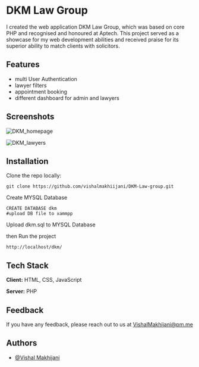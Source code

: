 
# DKM Law Group

I created the web application DKM Law Group, which was based on core PHP and recognised and honoured at Aptech. This project served as a showcase for my web development abilities and received praise for its superior ability to match clients with solicitors.

## Features

- multi User Authentication
- lawyer filters
- appointment booking
- different dashboard for admin and lawyers 

  
## Screenshots

![DKM_homepage](https://github.com/vishalmakhiijani/DKM-Law-group/assets/59371369/ca8b6a67-f97e-4d31-873d-71bf72d17bcc)

![DKM_lawyers](https://github.com/vishalmakhiijani/DKM-Law-group/assets/59371369/5504d373-f80e-4a53-ac35-c3ec0689a61d)


## Installation

Clone the repo locally:

```
git clone https://github.com/vishalmakhiijani/DKM-Law-group.git
```

Create MYSQL Database
```
CREATE DATABASE dkm
#upload DB file to xammpp
```
Upload dkm.sql to MYSQL Database

then Run the project
```
http://localhost/dkm/
```
    
## Tech Stack

**Client:** HTML, CSS, JavaScript

**Server:** PHP


## Feedback

If you have any feedback, please reach out to us at VishalMakhijani@pm.me


## Authors

- [@Vishal Makhijani](https://www.github.com/vishalmakhiijani)

